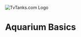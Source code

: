 ![TvTanks.com Logo][tvtanks-logo]

# Aquarium Basics


[about.md]: https://tvtanks.com/pages/about
[channel_changer.py]: https://github.com/martinvicknair/tvtanks.com/blob/main/channel_changer.py "My Custom Script"
[fish.md]: https://tvtanks.com/pages/fish
[hardware.md]: https://tvtanks.com/pages/hardware "Hardware Build"
[raspberry-pi.md]: https://tvtanks.com/pages/raspberry-pi "Raspberry Pi Setup"
[tvtanks-logo]: https://raw.githubusercontent.com/martinvicknair/tvtanks.com/main/images/tvtanktv.JPG "TvTanks.com Logo"
[vintage-cabinets.md]: https://tvtanks.com/pages/vintage-cabinets "Vintage Cabinets"